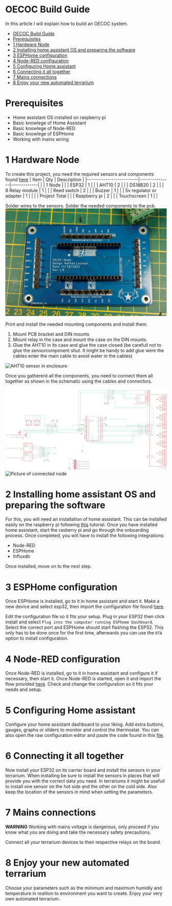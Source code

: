 # OECOC Build Guide
In this article I will explain how to build an OECOC system. 
- [OECOC Build Guide](#oecoc-build-guide)
- [Prerequisites](#prerequisites)
- [1 Hardware Node](#1-hardware-node)
- [2 Installing home assistant OS and preparing the software](#2-installing-home-assistant-os-and-preparing-the-software)
- [3 ESPHome configuration](#3-esphome-configuration)
- [4 Node-RED configuration](#4-node-red-configuration)
- [5 Configuring Home assistant](#5-configuring-home-assistant)
- [6 Connecting it all together](#6-connecting-it-all-together)
- [7 Mains connections](#7-mains-connections)
- [8 Enjoy your new automated terrarium](#8-enjoy-your-new-automated-terrarium)

# Prerequisites
- Home assistant OS installed on raspberry pi
- Basic knowlege of Home Assistant
- Basic knowlege of Node-RED
- Basic knowlege of ESPHome
- Working with mains wiring

# 1 Hardware Node
To create this project, you need the required sensors and components found [here](https://github.com/.The-Game-Breaker/TM_2021-2022_Open-ECOsystem-Control_OECOC/blob/43764f40454ba14c2747e6c835ad0126cb0fd91b/Doc/BOM.md)
| Item                    | Qty           | Description |
|-------------------------|---------------|-------------|
|                         | 1 Node        |             |
| ESP32                   | 1             |             |
| AHT10                   | 2             |             |
| DS18B20                 | 2             |             |
| 8 Relay module          | 1             |             |
| Reed switch             | 2             |             |
| Buzzer                  | 1             |             |
| 5v regulator or adapter | 1             |             |
|                         | Project Total |             |
| Raspberry pi            | 2             |             |
| Touchscreen             | 1             |             |

Solder wires to the sensors. Solder the needed components to the pcb.  
![Soldered components on pcb](https://github.com/The-Game-Breaker/TM_2021-2022_Open-ECOsystem-Control_OECOC/blob/77adc2747cf4b1649ac5a258545d397c07d0ecc4/Doc/Resources/Pictures/Hardware/Node/_MG_0957.JPG)

Print and install the needed mounting components and install them.
1. Mount PCB bracket and DIN mounts
2. Mount relay in the case and mount the case on the DIN mounts.
3. Glue the AHT10 in its case and glue the case closed (be carefull not to glue the sensorcomponent shut. It might be handy to add glue were the cables enter the main cable to avoid water in the cables)

![AHT10 sensor in enclosure](https://github.com/The-Game-Breaker/TM_2021-2022_Open-ECOsystem-Control_OECOC/blob/4ab3e855020c70989ca0b5f24d8b7ef4a6861072/Doc/Resources/Pictures/Hardware/AHT10_sensor/_MG_0965.JPG)

Once you gathererd all the components, you need to connect them all together as shown in the schematic using the cables and connectors.

![Schematic](https://github.com/The-Game-Breaker/TM_2021-2022_Open-ECOsystem-Control_OECOC/blob/77adc2747cf4b1649ac5a258545d397c07d0ecc4/Doc/Resources/Pictures/Hardware/Node/Schematic_node.png)
![Picture of connected node](url)



# 2 Installing home assistant OS and preparing the software

For this, you will need an installation of home assistant. This can be installed easily on the raspberry pi following [this](https://www.home-assistant.io/installation/raspberrypi) tutorial. Once you have installed home assistant, start the rasberry pi and go through the onboarding process. Once completed, you will have to install the following integrations:
- Node-RED
- ESPHome
- Influxdb

Once installed, move on to the next step.
# 3 ESPHome configuration
Once ESPHome is installed, go to it in home assistant and start it. Make a new device and select esp32, then import the configuration file  found [here](https://github.com/The-Game-Breaker/TM_2021-2022_Open-ECOsystem-Control_OECOC/blob/ee62c0f1d5eed604a494e42f3039b4c4e979fb77/Software-Firmware/Node/terra-1.yaml). 

Edit the configuration file so it fits your setup. Plug in your ESP32 then click install and select  `Plug into the computer running ESPhome Dashboard`. Select the correct port and ESPHome should start flashing the ESP32. This only has to be done once for the first time, afterwards you can use the `OTA` option to install configuration.

# 4 Node-RED configuration

Once Node-RED is installed, go to it in home assistant and configure it if necessary, then start it. Once Node-RED is started, open it and import the flow provided [here](https://github.com/The-Game-Breaker/TM_2021-2022_Open-ECOsystem-Control_OECOC/blob/ee62c0f1d5eed604a494e42f3039b4c4e979fb77/Software-Firmware/Node-RED/flows.json). Check and change the configuration so it fits your needs and setup.

# 5 Configuring Home assistant

Configure your home assistant dashboard to your liking. Add extra buttons, gauges, graphs or sliders to monitor and control the thermostat. You can also open the raw configuration editor and paste the code found in this [file](https://github.com/The-Game-Breaker/TM_2021-2022_Open-ECOsystem-Control_OECOC/blob/4365aa8a5759891aa45c2a583b3c3437a4dd4da0/Software-Firmware/Home_Assistant/Dashboard_config.yaml).

# 6 Connecting it all together

Now install your ESP32 on its carrier board and install the sensors in your terrarium. When installing be sure to install the sensors in places that will provide you with the correct data you need. In terrariums it might be usefull to install one sensor on the hot side and the other on the cold side. Also keep the location of the sensors in mind when setting the parameters.

# 7 Mains connections

**WARNING** Working with mains voltage is dangerous, only proceed if you know what you are doing and take the necessary safety precautions.

Connect all your terrarium devices to their respective relays on the board.

# 8 Enjoy your new automated terrarium
Choose your parameters such as the minimum and maximum humidiy and temperature in realtion to environment you want to create.
Enjoy your very own automated terrarium. 